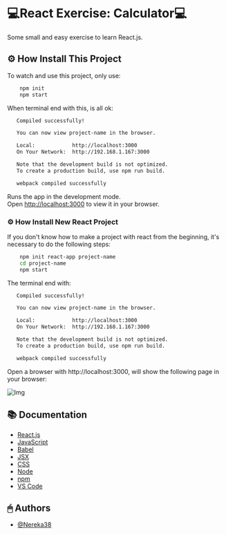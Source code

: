 # 💻React Exercise: Calculator💻

Some small and easy exercise to learn React.js.


## ⚙️ How Install This Project

To watch and use this project, only use:

```bash
    npm init
    npm start
```
 When terminal end with this, is all ok:   
 ```bash
    Compiled successfully!

    You can now view project-name in the browser.

    Local:            http://localhost:3000
    On Your Network:  http://192.168.1.167:3000

    Note that the development build is not optimized.
    To create a production build, use npm run build.

    webpack compiled successfully
```
Runs the app in the development mode.\
Open [http://localhost:3000](http://localhost:3000) to view it in your browser.

### ⚙️ How Install New React Project

If you don't know how to make a project with react from the beginning, it's necessary to do the following steps:

```bash
    npm init react-app project-name
    cd project-name
    npm start
```
 The terminal end with:   
 ```bash
    Compiled successfully!

    You can now view project-name in the browser.

    Local:            http://localhost:3000
    On Your Network:  http://192.168.1.167:3000

    Note that the development build is not optimized.
    To create a production build, use npm run build.

    webpack compiled successfully
```
Open a browser with http://localhost:3000, will show the following page in your browser:

![Img](https://developer.mozilla.org/en-US/docs/Learn/Tools_and_testing/Client-side_JavaScript_frameworks/React_getting_started/default-create-react-app.png)


## 📚 Documentation

- [React.js](https://es.reactjs.org/)
- [JavaScript](https://www.javascript.com/)
- [Babel](https://babeljs.io/)
- [JSX](https://reactjs.org/docs/introducing-jsx.html)
- [CSS](https://developer.mozilla.org/en-US/docs/Web/CSS)
- [Node](https://nodejs.org/es/)
- [npm](https://www.npmjs.com/)
- [VS Code](https://code.visualstudio.com/)


## 🖱 Authors

- [@Nereka38](https://github.com/Nereka38)
